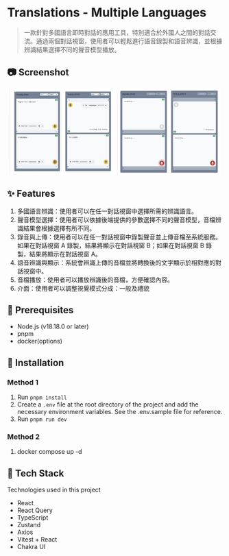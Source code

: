 # Translations - Multiple Languages

> 一款針對多國語言即時對話的應用工具，特別適合於外國人之間的對話交流。通過兩個對話視窗，使用者可以輕鬆進行語音錄製和語音辨識，並根據辨識結果選擇不同的聲音模型播放。

## 📷 Screenshot

<p align="center">
<img src="./public/screenshot01.png" height="200px" alt="介面模式" />
<img src="./public/screenshot02.png" height="200px" alt="錄音中" />
</p>

## ✨ Features

1. 多國語言辨識：使用者可以在任一對話視窗中選擇所需的辨識語言。
2. 聲音模型選擇：使用者可以依據後端提供的參數選擇不同的聲音模型，音檔辨識結果會根據選擇有所不同。
3. 錄音與上傳：使用者可以在任一對話視窗中錄製聲音並上傳音檔至系統服務。如果在對話視窗 A 錄製，結果將顯示在對話視窗 B；如果在對話視窗 B 錄製，結果將顯示在對話視窗 A。
4. 語音辨識與顯示：系統會辨識上傳的音檔並將轉換後的文字顯示於相對應的對話視窗中。
5. 音檔播放：使用者可以播放辨識後的音檔，方便確認內容。
6. 介面：使用者可以調整視覺模式分成：一般及禮貌

## 🤖 Prerequisites

- Node.js (v18.18.0 or later)
- pnpm
- docker(options)

## 🔨 Installation

### Method 1

1. Run `pnpm install`
2. Create a `.env` file at the root directory of the project and add the necessary environment variables. See the .env.sample file for reference.
3. Run `pnpm run dev`

### Method 2

1. docker compose up -d

## 🔗 Tech Stack

Technologies used in this project

- React
- React Query
- TypeScript
- Zustand
- Axios
- Vitest + React
- Chakra UI

